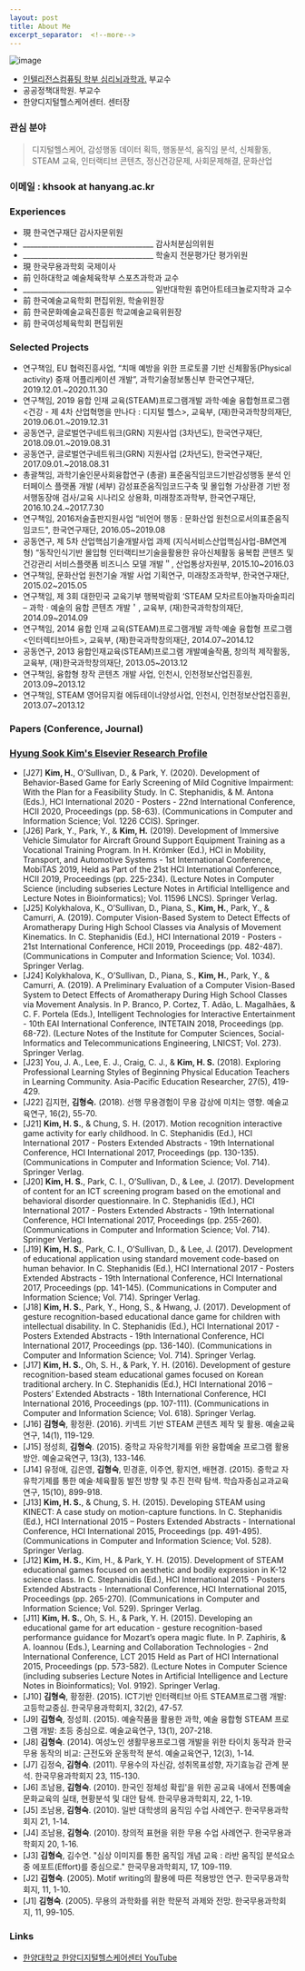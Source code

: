 ```yaml
---
layout: post
title: About Me
excerpt_separator:  <!--more-->
---
```


![image](https://github.com/Rugger12/hyungsook/blob/master/img/me.jpg?raw=true "It's me")


* <a href="https://www.hanyang.ac.kr/web/www/cognition?p_p_id=introDept_WAR_introDeptportlet&p_p_lifecycle=0&p_p_col_id=column-1&p_p_col_count=1&_introDept_WAR_introDeptportlet_action=view&_introDept_WAR_introDeptportlet_sTab=3&" target="_blank">인텔리전스컴퓨팅 학부 심리뇌과학과.</a> 부교수
* 공공정책대학원. 부교수
* 한양디지털헬스케어센터. 센터장

### 관심 분야
<blockquote>
  <p>디지털헬스케어, 감성행동 데이터 획득, 행동분석, 움직임 분석, 신체활동, STEAM 교육, 인터랙티브 콘텐츠, 정신건강문제, 사회문제해결, 문화산업</p>
</blockquote>


<a name="contacts"></a>
### 이메일 : khsook at hanyang.ac.kr

### Experiences
*  現 한국연구재단	감사자문위원
*   ____________________________________  감사처분심의위원
*   ____________________________________  학술지 전문평가단 평가위원
*  現 한국무용과학회	국제이사
*  前 인하대학교 예술체육학부 스포츠과학과 교수
*  ____________________________________ 일반대학원 휴먼아트테크놀로지학과 교수
*  前 한국예술교육학회	편집위원, 학술위원장
*  前 한국문화예술교육진흥원	학교예술교육위원장 
*  前 한국여성체육학회	편집위원



<a name="projects"></a>
### Selected Projects
* 연구책임, EU 협력진흥사업, “치매 예방을 위한 프로토콜 기반 신체활동(Physical activity) 중재 어플리케이션 개발”, 과학기술정보통신부
한국연구재단, 2019.12.01.~2020.11.30 
* 연구책임, 2019 융합 인재 교육(STEAM)프로그램개발 과학·예술 융합형프로그램 <건강 - 제 4차 산업혁명을 만나다 : 디지털 헬스>, 교육부, (재)한국과학창의재단, 2019.06.01.~2019.12.31
* 공동연구, 글로벌연구네트워크(GRN) 지원사업 (3차년도), 한국연구재단, 2018.09.01.~2019.08.31
* 공동연구, 글로벌연구네트워크(GRN) 지원사업 (2차년도), 한국연구재단, 2017.09.01.~2018.08.31
* 총괄책임, 과학기술인문사회융합연구 (총괄) 표준움직임코드기반감성행동 분석 인터페이스 플랫폼 개발 (세부) 감성표준움직임코드구축 및 몰입형 가상환경 기반 정서행동장애 검사/교육 시나리오 상용화, 미래창조과학부, 한국연구재단, 2016.10.24.~2017.7.30
* 연구책임, 2016저술출판지원사업 “비언어 행동 : 문화산업 원천으로서의표준움직임코드", 한국연구재단, 2016.05~2019.08 
* 공동연구, 제 5차 산업핵심기술개발사업 과제 (지식서비스산업핵심사업-BM연계형) “동작인식기반 몰입형 인터랙티브기술을활용한 유아신체활동 융복합 콘텐츠 및 건강관리 서비스플랫폼 비즈니스 모델 개발＂, 산업통상자원부, 2015.10~2016.03
* 연구책임, 문화산업 원천기술 개발 사업 기획연구, 미래창조과학부, 한국연구재단, 2015.02~2015.05
* 연구책임, 제 3회 대한민국 교육기부 행복박람회 ‘STEAM 모차르트야놀자마술피리 – 과학 · 예술의 융합 콘텐츠 개발＇, 교육부, (재)한국과학창의재단, 2014.09~2014.09
* 연구책임, 2014 융합 인재 교육(STEAM)프로그램개발 과학·예술 융합형 프로그램 <인터렉티브아트>, 교육부, (재)한국과학창의재단, 2014.07~2014.12
* 공동연구, 2013 융합인재교육(STEAM)프로그램 개발예술작품, 창의적 제작활동, 교육부, (재)한국과학창의재단, 2013.05~2013.12
* 연구책임, 융합형 창작 콘텐츠 개발 사업, 인천시, 인천정보산업진흥원, 2013.09~2013.12
* 연구책임, STEAM 영어뮤지컬 에듀테이너양성사업, 인천시, 인천정보산업진흥원, 2013.07~2013.12


<a name="papers"></a>
### Papers (Conference, Journal)
### <a href="https://hanyang.elsevierpure.com/en/persons/hyung-sook-kim" target="_blank">Hyung Sook Kim's Elsevier Research Profile </a>
* [J27] **Kim, H.**, O’Sullivan, D., & Park, Y. (2020). Development of Behavior-Based Game for Early Screening of Mild Cognitive Impairment: With the Plan for a Feasibility Study. In C. Stephanidis, & M. Antona (Eds.), HCI International 2020 - Posters - 22nd International Conference, HCII 2020, Proceedings (pp. 58-63). (Communications in Computer and Information Science; Vol. 1226 CCIS). Springer.
* [J26] Park, Y., Park, Y., & **Kim, H.** (2019). Development of Immersive Vehicle Simulator for Aircraft Ground Support Equipment Training as a Vocational Training Program. In H. Krömker (Ed.), HCI in Mobility, Transport, and Automotive Systems - 1st International Conference, MobiTAS 2019, Held as Part of the 21st HCI International Conference, HCII 2019, Proceedings (pp. 225-234). (Lecture Notes in Computer Science (including subseries Lecture Notes in Artificial Intelligence and Lecture Notes in Bioinformatics); Vol. 11596 LNCS). Springer Verlag.
* [J25] Kolykhalova, K., O’Sullivan, D., Piana, S., **Kim, H.**, Park, Y., & Camurri, A. (2019). Computer Vision-Based System to Detect Effects of Aromatherapy During High School Classes via Analysis of Movement Kinematics. In C. Stephanidis (Ed.), HCI International 2019 - Posters - 21st International Conference, HCII 2019, Proceedings (pp. 482-487). (Communications in Computer and Information Science; Vol. 1034). Springer Verlag.
* [J24] Kolykhalova, K., O’Sullivan, D., Piana, S., **Kim, H.**, Park, Y., & Camurri, A. (2019). A Preliminary Evaluation of a Computer Vision-Based System to Detect Effects of Aromatherapy During High School Classes via Movement Analysis. In P. Branco, P. Cortez, T. Adão, L. Magalhães, & C. F. Portela (Eds.), Intelligent Technologies for Interactive Entertainment - 10th EAI International Conference, INTETAIN 2018, Proceedings (pp. 68-72). (Lecture Notes of the Institute for Computer Sciences, Social-Informatics and Telecommunications Engineering, LNICST; Vol. 273). Springer Verlag.
* [J23] You, J. A., Lee, E. J., Craig, C. J., & **Kim, H. S.** (2018). Exploring Professional Learning Styles of Beginning Physical Education Teachers in Learning Community. Asia-Pacific Education Researcher, 27(5), 419-429.
* [J22] 김지현, **김형숙.** (2018). 선행 무용경험이 무용 감상에 미치는 영향. 예술교육연구, 16(2), 55-70.
* [J21] **Kim, H. S.**, & Chung, S. H. (2017). Motion recognition interactive game activity for early childhood. In C. Stephanidis (Ed.), HCI International 2017 - Posters Extended Abstracts - 19th International Conference, HCI International 2017, Proceedings (pp. 130-135). (Communications in Computer and Information Science; Vol. 714). Springer Verlag.
* [J20] **Kim, H. S.**, Park, C. I., O’Sullivan, D., & Lee, J. (2017). Development of content for an ICT screening program based on the emotional and behavioral disorder questionnaire. In C. Stephanidis (Ed.), HCI International 2017 - Posters Extended Abstracts - 19th International Conference, HCI International 2017, Proceedings (pp. 255-260). (Communications in Computer and Information Science; Vol. 714). Springer Verlag.
* [J19] **Kim, H. S.**, Park, C. I., O’Sullivan, D., & Lee, J. (2017). Development of educational application using standard movement code-based on human behavior. In C. Stephanidis (Ed.), HCI International 2017 - Posters Extended Abstracts - 19th International Conference, HCI International 2017, Proceedings (pp. 141-145). (Communications in Computer and Information Science; Vol. 714). Springer Verlag.
* [J18] **Kim, H. S.**, Park, Y., Hong, S., & Hwang, J. (2017). Development of gesture recognition-based educational dance game for children with intellectual disability. In C. Stephanidis (Ed.), HCI International 2017 - Posters Extended Abstracts - 19th International Conference, HCI International 2017, Proceedings (pp. 136-140). (Communications in Computer and Information Science; Vol. 714). Springer Verlag.
* [J17] **Kim, H. S.**, Oh, S. H., & Park, Y. H. (2016). Development of gesture recognition-based steam educational games focused on Korean traditional archery. In C. Stephanidis (Ed.), HCI International 2016 – Posters’ Extended Abstracts - 18th International Conference, HCI International 2016, Proceedings (pp. 107-111). (Communications in Computer and Information Science; Vol. 618). Springer Verlag.
* [J16] **김형숙**, 황정환. (2016). 키넥트 기반 STEAM 콘텐츠 제작 및 활용. 예술교육연구, 14(1), 119-129.
* [J15] 정성희, **김형숙**. (2015). 중학교 자유학기제를 위한 융합예술 프로그램 활용방안. 예술교육연구, 13(3), 133-146.
* [J14] 유정애, 김은영, **김형숙**, 민경훈, 이주연, 황지연, 배현경. (2015). 중학교 자유학기제를 통한 예술·체육활동 발전 방향 및 추진 전략 탐색. 학습자중심교과교육연구, 15(10), 899-918.
* [J13] **Kim, H. S.**, & Chung, S. H. (2015). Developing STEAM using KINECT: A case study on motion-capture functions. In C. Stephanidis (Ed.), HCI International 2015 – Posters Extended Abstracts - International Conference, HCI International 2015, Proceedings (pp. 491-495). (Communications in Computer and Information Science; Vol. 528). Springer Verlag.
* [J12] **Kim, H. S.**, Kim, H., & Park, Y. H. (2015). Development of STEAM educational games focused on aesthetic and bodily expression in K-12 science class. In C. Stephanidis (Ed.), HCI International 2015 - Posters Extended Abstracts - International Conference, HCI International 2015, Proceedings (pp. 265-270). (Communications in Computer and Information Science; Vol. 529). Springer Verlag.
* [J11] **Kim, H. S.**, Oh, S. H., & Park, Y. H. (2015). Developing an educational game for art education - gesture recognition-based performance guidance for Mozart’s opera magic flute. In P. Zaphiris, & A. Ioannou (Eds.), Learning and Collaboration Technologies - 2nd International Conference, LCT 2015 Held as Part of HCI International 2015, Proceedings (pp. 573-582). (Lecture Notes in Computer Science (including subseries Lecture Notes in Artificial Intelligence and Lecture Notes in Bioinformatics); Vol. 9192). Springer Verlag.
* [J10] **김형숙**, 황정환. (2015). ICT기반 인터랙티브 아트 STEAM프로그램 개발: 고등학교중심. 한국무용과학회지, 32(2), 47-57.
* [J9] **김형숙**, 정성희. (2015). 예술작품을 활용한 과학, 예술 융합형 STEAM 프로그램 개발: 초등 중심으로. 예술교육연구, 13(1), 207-218.
* [J8] **김형숙**. (2014). 여성노인 생활무용프로그램 개발을 위한 타이치 동작과 한국무용 동작의 비교: 근전도와 운동학적 분석. 예술교육연구, 12(3), 1-14.
* [J7] 김정숙, **김형숙**. (2011). 무용수의 자신감, 성취목표성향, 자기효능감 관계 분석. 한국무용과학회지 23, 115-130.
* [J6] 조남용, **김형숙**. (2010). 한국인 정체성 확립'을 위한 공교육 내에서 전통예술문화교육의 실태, 현황분석 및 대안 탐색. 한국무용과학회지, 22, 1-19.
* [J5] 조남용, **김형숙**. (2010). 일반 대학생의 움직임 수업 사례연구. 한국무용과학회지 21, 1-14.
* [J4] 조남용, **김형숙**. (2010). 창의적 표현을 위한 무용 수업 사례연구. 한국무용과학회지 20, 1-16.
* [J3] **김형숙**, 김수연. "심상 이미지를 통한 움직임 개념 교육 : 라반 움직임 분석요소 중 에포트(Effort)를 중심으로." 한국무용과학회지, 17, 109-119.
* [J2] **김형숙**. (2005). Motif writing의 활용에 따른 적용방안 연구. 한국무용과학회지, 11, 1-10.
* [J1] **김형숙**. (2005). 무용의 과학화를 위한 학문적 과제와 전망. 한국무용과학회지, 11, 99-105.

<a name="links"></a>
### Links
*  <a href="https://www.youtube.com/watch?v=jPvcabDywp8" target="_blank">한양대학교 한양디지털헬스케어센터 YouTube</a>

